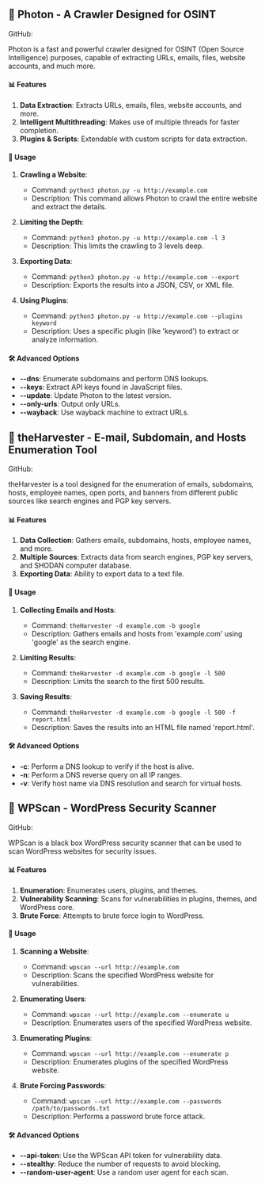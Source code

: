 ## 🌟 Photon - A Crawler Designed for OSINT

GitHub:

Photon is a fast and powerful crawler designed for OSINT (Open Source Intelligence) purposes, capable of extracting URLs, emails, files, website accounts, and much more.

#### 📊 Features

1. **Data Extraction**: Extracts URLs, emails, files, website accounts, and more.
2. **Intelligent Multithreading**: Makes use of multiple threads for faster completion.
3. **Plugins & Scripts**: Extendable with custom scripts for data extraction.

#### 🚀 Usage

1. **Crawling a Website**:
    
    - Command: `python3 photon.py -u http://example.com`
    - Description: This command allows Photon to crawl the entire website and extract the details.
2. **Limiting the Depth**:
    
    - Command: `python3 photon.py -u http://example.com -l 3`
    - Description: This limits the crawling to 3 levels deep.
3. **Exporting Data**:
    
    - Command: `python3 photon.py -u http://example.com --export`
    - Description: Exports the results into a JSON, CSV, or XML file.
4. **Using Plugins**:
    
    - Command: `python3 photon.py -u http://example.com --plugins keyword`
    - Description: Uses a specific plugin (like 'keyword') to extract or analyze information.

#### 🛠️ Advanced Options

- **--dns**: Enumerate subdomains and perform DNS lookups.
- **--keys**: Extract API keys found in JavaScript files.
- **--update**: Update Photon to the latest version.
- **--only-urls**: Output only URLs.
- **--wayback**: Use wayback machine to extract URLs.

## 🌟 theHarvester - E-mail, Subdomain, and Hosts Enumeration Tool

GitHub:

theHarvester is a tool designed for the enumeration of emails, subdomains, hosts, employee names, open ports, and banners from different public sources like search engines and PGP key servers.

#### 📊 Features

1. **Data Collection**: Gathers emails, subdomains, hosts, employee names, and more.
2. **Multiple Sources**: Extracts data from search engines, PGP key servers, and SHODAN computer database.
3. **Exporting Data**: Ability to export data to a text file.

#### 🚀 Usage

1. **Collecting Emails and Hosts**:
    
    - Command: `theHarvester -d example.com -b google`
    - Description: Gathers emails and hosts from 'example.com' using 'google' as the search engine.
2. **Limiting Results**:
    
    - Command: `theHarvester -d example.com -b google -l 500`
    - Description: Limits the search to the first 500 results.
3. **Saving Results**:
    
    - Command: `theHarvester -d example.com -b google -l 500 -f report.html`
    - Description: Saves the results into an HTML file named 'report.html'.

#### 🛠️ Advanced Options

- **-c**: Perform a DNS lookup to verify if the host is alive.
- **-n**: Perform a DNS reverse query on all IP ranges.
- **-v**: Verify host name via DNS resolution and search for virtual hosts.

## 🌟 WPScan - WordPress Security Scanner

GitHub:

WPScan is a black box WordPress security scanner that can be used to scan WordPress websites for security issues.

#### 📊 Features

1. **Enumeration**: Enumerates users, plugins, and themes.
2. **Vulnerability Scanning**: Scans for vulnerabilities in plugins, themes, and WordPress core.
3. **Brute Force**: Attempts to brute force login to WordPress.

#### 🚀 Usage

1. **Scanning a Website**:
    
    - Command: `wpscan --url http://example.com`
    - Description: Scans the specified WordPress website for vulnerabilities.
2. **Enumerating Users**:
    
    - Command: `wpscan --url http://example.com --enumerate u`
    - Description: Enumerates users of the specified WordPress website.
3. **Enumerating Plugins**:
    
    - Command: `wpscan --url http://example.com --enumerate p`
    - Description: Enumerates plugins of the specified WordPress website.
4. **Brute Forcing Passwords**:
    
    - Command: `wpscan --url http://example.com --passwords /path/to/passwords.txt`
    - Description: Performs a password brute force attack.

#### 🛠️ Advanced Options

- **--api-token**: Use the WPScan API token for vulnerability data.
- **--stealthy**: Reduce the number of requests to avoid blocking.
- **--random-user-agent**: Use a random user agent for each scan.
